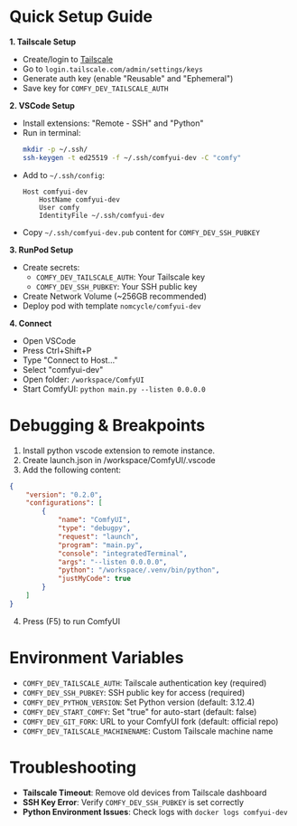 # Quick Setup Guide

**1. Tailscale Setup**
   * Create/login to [Tailscale](https://tailscale.com)
   * Go to `login.tailscale.com/admin/settings/keys`
   * Generate auth key (enable "Reusable" and "Ephemeral")
   * Save key for `COMFY_DEV_TAILSCALE_AUTH`

**2. VSCode Setup**
   * Install extensions: "Remote - SSH" and "Python"
   * Run in terminal:
     ```bash
     mkdir -p ~/.ssh/
     ssh-keygen -t ed25519 -f ~/.ssh/comfyui-dev -C "comfy"
     ```
   * Add to `~/.ssh/config`:
     ```
     Host comfyui-dev
         HostName comfyui-dev
         User comfy
         IdentityFile ~/.ssh/comfyui-dev
     ```
   * Copy `~/.ssh/comfyui-dev.pub` content for `COMFY_DEV_SSH_PUBKEY`

**3. RunPod Setup**
   * Create secrets:
     - `COMFY_DEV_TAILSCALE_AUTH`: Your Tailscale key
     - `COMFY_DEV_SSH_PUBKEY`: Your SSH public key
   * Create Network Volume (~256GB recommended)
   * Deploy pod with template `nomcycle/comfyui-dev`

**4. Connect**
   * Open VSCode
   * Press Ctrl+Shift+P
   * Type "Connect to Host..."
   * Select "comfyui-dev"
   * Open folder: `/workspace/ComfyUI`
   * Start ComfyUI: `python main.py --listen 0.0.0.0`

# Debugging & Breakpoints
1. Install python vscode extension to remote instance.
2. Create launch.json in /workspace/ComfyUI/.vscode
3. Add the following content:
```json
{
    "version": "0.2.0",
    "configurations": [
        {
            "name": "ComfyUI",
            "type": "debugpy",
            "request": "launch",
            "program": "main.py",
            "console": "integratedTerminal",
            "args": "--listen 0.0.0.0",
            "python": "/workspace/.venv/bin/python",
            "justMyCode": true
        }
    ]
}
```
4. Press (F5) to run ComfyUI 

# Environment Variables

* `COMFY_DEV_TAILSCALE_AUTH`: Tailscale authentication key (required)
* `COMFY_DEV_SSH_PUBKEY`: SSH public key for access (required)
* `COMFY_DEV_PYTHON_VERSION`: Set Python version (default: 3.12.4)
* `COMFY_DEV_START_COMFY`: Set "true" for auto-start (default: false)
* `COMFY_DEV_GIT_FORK`: URL to your ComfyUI fork (default: official repo)
* `COMFY_DEV_TAILSCALE_MACHINENAME`: Custom Tailscale machine name

# Troubleshooting

* **Tailscale Timeout**: Remove old devices from Tailscale dashboard
* **SSH Key Error**: Verify `COMFY_DEV_SSH_PUBKEY` is set correctly
* **Python Environment Issues**: Check logs with `docker logs comfyui-dev`